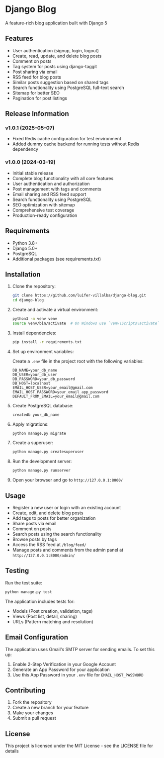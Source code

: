 # Django Blog

A feature-rich blog application built with Django 5

## Features

- User authentication (signup, login, logout)
- Create, read, update, and delete blog posts
- Comment on posts
- Tag system for posts using django-taggit
- Post sharing via email
- RSS feed for blog posts
- Similar posts suggestion based on shared tags
- Search functionality using PostgreSQL full-text search
- Sitemap for better SEO
- Pagination for post listings

## Release Information

### v1.0.1 (2025-05-07)
- Fixed Redis cache configuration for test environment
- Added dummy cache backend for running tests without Redis dependency

### v1.0.0 (2024-03-19)
- Initial stable release
- Complete blog functionality with all core features
- User authentication and authorization
- Post management with tags and comments
- Email sharing and RSS feed support
- Search functionality using PostgreSQL
- SEO optimization with sitemap
- Comprehensive test coverage
- Production-ready configuration

## Requirements

- Python 3.8+
- Django 5.0+
- PostgreSQL
- Additional packages (see requirements.txt)

## Installation

1. Clone the repository:

    ```bash
    git clone https://github.com/luifer-villalba/django-blog.git
    cd django-blog
    ```

2. Create and activate a virtual environment:

    ```bash
    python3 -m venv venv
    source venv/bin/activate  # On Windows use `venv\Scripts\activate`
    ```

3. Install dependencies:

    ```bash
    pip install -r requirements.txt
    ```

4. Set up environment variables:

   Create a `.env` file in the project root with the following variables:
   ```
   DB_NAME=your_db_name
   DB_USER=your_db_user
   DB_PASSWORD=your_db_password
   DB_HOST=localhost
   EMAIL_HOST_USER=your_email@gmail.com
   EMAIL_HOST_PASSWORD=your_email_app_password
   DEFAULT_FROM_EMAIL=your_email@gmail.com
   ```

5. Create PostgreSQL database:
   ```bash
   createdb your_db_name
   ```

6. Apply migrations:

    ```bash
    python manage.py migrate
    ```

7. Create a superuser:

    ```bash
    python manage.py createsuperuser
    ```

8. Run the development server:

    ```bash
    python manage.py runserver
    ```

9. Open your browser and go to `http://127.0.0.1:8000/`

## Usage

- Register a new user or login with an existing account
- Create, edit, and delete blog posts
- Add tags to posts for better organization
- Share posts via email
- Comment on posts
- Search posts using the search functionality
- Browse posts by tags
- Access the RSS feed at `/blog/feed/`
- Manage posts and comments from the admin panel at `http://127.0.0.1:8000/admin/`

## Testing

Run the test suite:

```bash
python manage.py test
```

The application includes tests for:
- Models (Post creation, validation, tags)
- Views (Post list, detail, sharing)
- URLs (Pattern matching and resolution)

## Email Configuration

The application uses Gmail's SMTP server for sending emails. To set this up:

1. Enable 2-Step Verification in your Google Account
2. Generate an App Password for your application
3. Use this App Password in your `.env` file for `EMAIL_HOST_PASSWORD`

## Contributing

1. Fork the repository
2. Create a new branch for your feature
3. Make your changes
4. Submit a pull request

## License

This project is licensed under the MIT License - see the LICENSE file for details